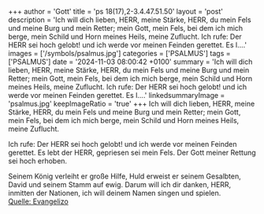 +++
author = 'Gott'
title = 'ps 18(17),2-3.4.47.51.50'
layout = 'post'
description = 'Ich will dich lieben, HERR, meine Stärke, HERR, du mein Fels und meine Burg und mein Retter;  mein Gott, mein Fels, bei dem ich mich berge,  mein Schild und Horn meines Heils, meine Zuflucht.  Ich rufe: Der HERR sei hoch gelobt!  und ich werde vor meinen Feinden gerettet. Es l....'
images = ['/symbols/psalmus.jpg']
categories = ['PSALMUS']
tags = ['PSALMUS']
date = '2024-11-03 08:00:42 +0100'
summary = 'Ich will dich lieben, HERR, meine Stärke, HERR, du mein Fels und meine Burg und mein Retter;  mein Gott, mein Fels, bei dem ich mich berge,  mein Schild und Horn meines Heils, meine Zuflucht.  Ich rufe: Der HERR sei hoch gelobt!  und ich werde vor meinen Feinden gerettet. Es l....'
linkedsummaryImage = 'psalmus.jpg'
keepImageRatio = 'true'
+++
Ich will dich lieben, HERR, meine Stärke,
HERR, du mein Fels und meine Burg und mein Retter; 
mein Gott, mein Fels, bei dem ich mich berge, 
mein Schild und Horn meines Heils, meine Zuflucht.

Ich rufe: Der HERR sei hoch gelobt! 
und ich werde vor meinen Feinden gerettet.
Es lebt der HERR, gepriesen sei mein Fels.<!--more--> 
Der Gott meiner Rettung sei hoch erhoben.

Seinem König verleiht er große Hilfe, 
Huld erweist er seinem Gesalbten, 
David und seinem Stamm auf ewig.
Darum will ich dir danken, HERR, inmitten der Nationen, 
ich will deinem Namen singen und spielen.<br> [Quelle: Evangelizo](https://evangeliumtagfuertag.org/DE/gospel)